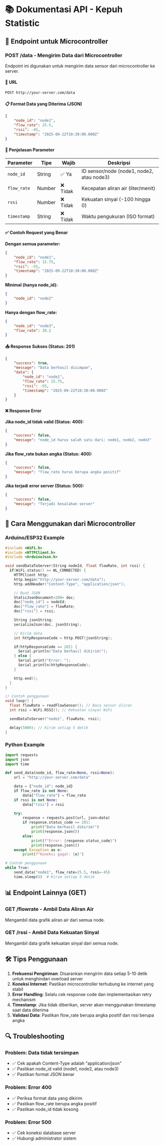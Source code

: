 # 📚 Dokumentasi API - Kepuh Statistic

## 📡 Endpoint untuk Microcontroller

### POST /data - Mengirim Data dari Microcontroller

Endpoint ini digunakan untuk mengirim data sensor dari microcontroller ke server.

#### 📍 URL

```
POST http://your-server.com/data
```

#### 📋 Format Data yang Diterima (JSON)

```json
{
	"node_id": "node1",
	"flow_rate": 25.5,
	"rssi": -45,
	"timestamp": "2025-09-22T10:30:00.000Z"
}
```

#### 📝 Penjelasan Parameter

| Parameter   | Tipe   | Wajib    | Deskripsi                                 |
| ----------- | ------ | -------- | ----------------------------------------- |
| `node_id`   | String | ✅ Ya    | ID sensor/node (node1, node2, atau node3) |
| `flow_rate` | Number | ❌ Tidak | Kecepatan aliran air (liter/menit)        |
| `rssi`      | Number | ❌ Tidak | Kekuatan sinyal (-100 hingga 0)           |
| `timestamp` | String | ❌ Tidak | Waktu pengukuran (ISO format)             |

#### ✅ Contoh Request yang Benar

**Dengan semua parameter:**

```json
{
	"node_id": "node1",
	"flow_rate": 15.75,
	"rssi": -55,
	"timestamp": "2025-09-22T10:30:00.000Z"
}
```

**Minimal (hanya node_id):**

```json
{
	"node_id": "node2"
}
```

**Hanya dengan flow_rate:**

```json
{
	"node_id": "node3",
	"flow_rate": 30.2
}
```

#### 📤 Response Sukses (Status: 201)

```json
{
	"success": true,
	"message": "Data berhasil disimpan",
	"data": {
		"node_id": "node1",
		"flow_rate": 15.75,
		"rssi": -55,
		"timestamp": "2025-09-22T10:30:00.000Z"
	}
}
```

#### ❌ Response Error

**Jika node_id tidak valid (Status: 400):**

```json
{
	"success": false,
	"message": "node_id harus salah satu dari: node1, node2, node3"
}
```

**Jika flow_rate bukan angka (Status: 400):**

```json
{
	"success": false,
	"message": "flow_rate harus berupa angka positif"
}
```

**Jika terjadi error server (Status: 500):**

```json
{
	"success": false,
	"message": "Terjadi kesalahan server"
}
```

## 🔧 Cara Menggunakan dari Microcontroller

### Arduino/ESP32 Example

```cpp
#include <WiFi.h>
#include <HTTPClient.h>
#include <ArduinoJson.h>

void sendDataToServer(String nodeId, float flowRate, int rssi) {
  if(WiFi.status() == WL_CONNECTED) {
    HTTPClient http;
    http.begin("http://your-server.com/data");
    http.addHeader("Content-Type", "application/json");

    // Buat JSON
    StaticJsonDocument<200> doc;
    doc["node_id"] = nodeId;
    doc["flow_rate"] = flowRate;
    doc["rssi"] = rssi;

    String jsonString;
    serializeJson(doc, jsonString);

    // Kirim data
    int httpResponseCode = http.POST(jsonString);

    if(httpResponseCode == 201) {
      Serial.println("Data berhasil dikirim!");
    } else {
      Serial.print("Error: ");
      Serial.println(httpResponseCode);
    }

    http.end();
  }
}

// Contoh penggunaan
void loop() {
  float flowRate = readFlowSensor(); // Baca sensor aliran
  int rssi = WiFi.RSSI(); // Kekuatan sinyal WiFi

  sendDataToServer("node1", flowRate, rssi);

  delay(5000); // Kirim setiap 5 detik
}
```

### Python Example

```python
import requests
import json
import time

def send_data(node_id, flow_rate=None, rssi=None):
    url = "http://your-server.com/data"

    data = {"node_id": node_id}
    if flow_rate is not None:
        data["flow_rate"] = flow_rate
    if rssi is not None:
        data["rssi"] = rssi

    try:
        response = requests.post(url, json=data)
        if response.status_code == 201:
            print("Data berhasil dikirim!")
            print(response.json())
        else:
            print(f"Error: {response.status_code}")
            print(response.json())
    except Exception as e:
        print(f"Koneksi gagal: {e}")

# Contoh penggunaan
while True:
    send_data("node1", flow_rate=25.5, rssi=-45)
    time.sleep(5)  # Kirim setiap 5 detik
```

## 📊 Endpoint Lainnya (GET)

### GET /flowrate - Ambil Data Aliran Air

Mengambil data grafik aliran air dari semua node.

### GET /rssi - Ambil Data Kekuatan Sinyal

Mengambil data grafik kekuatan sinyal dari semua node.

## 🛠️ Tips Penggunaan

1. **Frekuensi Pengiriman**: Disarankan mengirim data setiap 5-10 detik untuk menghindari overload server
2. **Koneksi Internet**: Pastikan microcontroller terhubung ke internet yang stabil
3. **Error Handling**: Selalu cek response code dan implementasikan retry mechanism
4. **Timestamp**: Jika tidak diberikan, server akan menggunakan timestamp saat data diterima
5. **Validasi Data**: Pastikan flow_rate berupa angka positif dan rssi berupa angka

## 🔍 Troubleshooting

### Problem: Data tidak tersimpan

-   ✅ Cek apakah Content-Type adalah "application/json"
-   ✅ Pastikan node_id valid (node1, node2, atau node3)
-   ✅ Pastikan format JSON benar

### Problem: Error 400

-   ✅ Periksa format data yang dikirim
-   ✅ Pastikan flow_rate berupa angka positif
-   ✅ Pastikan node_id tidak kosong

### Problem: Error 500

-   ✅ Cek koneksi database server
-   ✅ Hubungi administrator sistem

